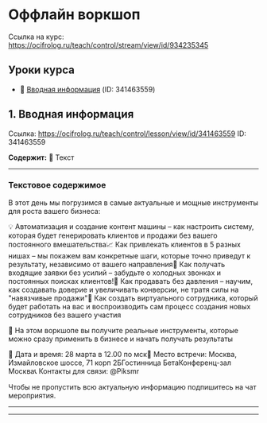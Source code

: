 # Оффлайн воркшоп

Ссылка на курс: https://ocifrolog.ru/teach/control/stream/view/id/934235345

## Уроки курса

- 📝 [Вводная информация](#оффлайн-воркшоп-lesson-1) (ID: 341463559)

<a id='оффлайн-воркшоп-lesson-1'></a>
## 1. Вводная информация
Ссылка: https://ocifrolog.ru/teach/control/lesson/view/id/341463559
ID: 341463559

**Содержит:** 📝 Текст

---

### Текстовое содержимое

В этот день мы погрузимся в самые актуальные и мощные инструменты для роста вашего бизнеса:

💡 Автоматизация и создание контент машины – как настроить систему, которая будет генерировать клиентов и продажи без вашего постоянного вмешательства📈 Как привлекать клиентов в 5 разных нишах – мы покажем вам конкретные шаги, которые точно приведут к результату, независимо от вашего направления🧲 Как получать входящие заявки без усилий – забудьте о холодных звонках и постоянных поисках клиентов!💬 Как продавать без давления – научим, как создавать доверие и увеличивать конверсии, не тратя силы на "навязчивые продажи"🤖 Как создать виртуального сотрудника, который будет работать на вас и воспроизводить сам процесс создания новых сотрудников без вашего участия

🔑 На этом воркшопе вы получите реальные инструменты, которые можно сразу применить в бизнесе и начать получать результаты

📅 Дата и время: 28 марта в 12.00 по мск📍 Место встречи: Москва, Измайловское шоссе, 71 корп 2БГостинница БетаКонференц-зал Москва📞 Контакты для связи: @Piksmr

Чтобы не пропустить всю актуальную информацию подпишитесь на чат мероприятия.



---



---

<a id='создание-gpts-ассистента'></a>